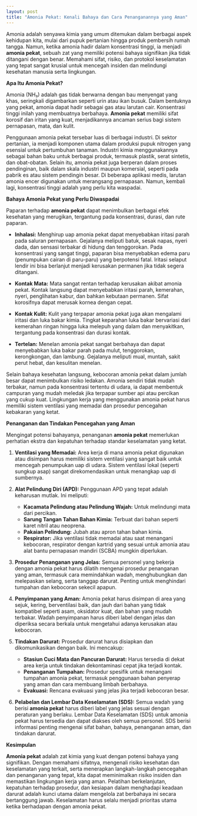 ```yaml
---
layout: post
title: "Amonia Pekat: Kenali Bahaya dan Cara Penanganannya yang Aman"
---
```


Amonia adalah senyawa kimia yang umum ditemukan dalam berbagai aspek kehidupan kita, mulai dari pupuk pertanian hingga produk pembersih rumah tangga. Namun, ketika amonia hadir dalam konsentrasi tinggi, ia menjadi **amonia pekat**, sebuah zat yang memiliki potensi bahaya signifikan jika tidak ditangani dengan benar. Memahami sifat, risiko, dan protokol keselamatan yang tepat sangat krusial untuk mencegah insiden dan melindungi kesehatan manusia serta lingkungan.

**Apa Itu Amonia Pekat?**

Amonia (NH₃) adalah gas tidak berwarna dengan bau menyengat yang khas, seringkali digambarkan seperti urin atau ikan busuk. Dalam bentuknya yang pekat, amonia dapat hadir sebagai gas atau larutan cair. Konsentrasi tinggi inilah yang membuatnya berbahaya. **Amonia pekat** memiliki sifat korosif dan iritan yang kuat, menjadikannya ancaman serius bagi sistem pernapasan, mata, dan kulit.

Penggunaan amonia pekat tersebar luas di berbagai industri. Di sektor pertanian, ia menjadi komponen utama dalam produksi pupuk nitrogen yang esensial untuk pertumbuhan tanaman. Industri kimia menggunakannya sebagai bahan baku untuk berbagai produk, termasuk plastik, serat sintetis, dan obat-obatan. Selain itu, amonia pekat juga berperan dalam proses pendinginan, baik dalam skala industri maupun komersial, seperti pada pabrik es atau sistem pendingin besar. Di beberapa aplikasi medis, larutan amonia encer digunakan untuk merangsang pernapasan. Namun, kembali lagi, konsentrasi tinggi adalah yang perlu kita waspadai.

**Bahaya Amonia Pekat yang Perlu Diwaspadai**

Paparan terhadap **amonia pekat** dapat menimbulkan berbagai efek kesehatan yang merugikan, tergantung pada konsentrasi, durasi, dan rute paparan.

*   **Inhalasi:** Menghirup uap amonia pekat dapat menyebabkan iritasi parah pada saluran pernapasan. Gejalanya meliputi batuk, sesak napas, nyeri dada, dan sensasi terbakar di hidung dan tenggorokan. Pada konsentrasi yang sangat tinggi, paparan bisa menyebabkan edema paru (penumpukan cairan di paru-paru) yang berpotensi fatal. Iritasi selaput lendir ini bisa berlanjut menjadi kerusakan permanen jika tidak segera ditangani.

*   **Kontak Mata:** Mata sangat rentan terhadap kerusakan akibat amonia pekat. Kontak langsung dapat menyebabkan iritasi parah, kemerahan, nyeri, penglihatan kabur, dan bahkan kebutaan permanen. Sifat korosifnya dapat merusak kornea dengan cepat.

*   **Kontak Kulit:** Kulit yang terpapar amonia pekat juga akan mengalami iritasi dan luka bakar kimia. Tingkat keparahan luka bakar bervariasi dari kemerahan ringan hingga luka melepuh yang dalam dan menyakitkan, tergantung pada konsentrasi dan durasi kontak.

*   **Tertelan:** Menelan amonia pekat sangat berbahaya dan dapat menyebabkan luka bakar parah pada mulut, tenggorokan, kerongkongan, dan lambung. Gejalanya meliputi mual, muntah, sakit perut hebat, dan kesulitan menelan.

Selain bahaya kesehatan langsung, kebocoran amonia pekat dalam jumlah besar dapat menimbulkan risiko ledakan. Amonia sendiri tidak mudah terbakar, namun pada konsentrasi tertentu di udara, ia dapat membentuk campuran yang mudah meledak jika terpapar sumber api atau percikan yang cukup kuat. Lingkungan kerja yang menggunakan amonia pekat harus memiliki sistem ventilasi yang memadai dan prosedur pencegahan kebakaran yang ketat.

**Penanganan dan Tindakan Pencegahan yang Aman**

Mengingat potensi bahayanya, penanganan **amonia pekat** memerlukan perhatian ekstra dan kepatuhan terhadap standar keselamatan yang ketat.

1.  **Ventilasi yang Memadai:** Area kerja di mana amonia pekat digunakan atau disimpan harus memiliki sistem ventilasi yang sangat baik untuk mencegah penumpukan uap di udara. Sistem ventilasi lokal (seperti sungkup asap) sangat direkomendasikan untuk menangkap uap di sumbernya.

2.  **Alat Pelindung Diri (APD):** Penggunaan APD yang tepat adalah keharusan mutlak. Ini meliputi:
    *   **Kacamata Pelindung atau Pelindung Wajah:** Untuk melindungi mata dari percikan.
    *   **Sarung Tangan Tahan Bahan Kimia:** Terbuat dari bahan seperti karet nitril atau neoprena.
    *   **Pakaian Pelindung:** Jubah atau apron tahan bahan kimia.
    *   **Respirator:** Jika ventilasi tidak memadai atau saat menangani kebocoran, respirator dengan kartrid yang sesuai untuk amonia atau alat bantu pernapasan mandiri (SCBA) mungkin diperlukan.

3.  **Prosedur Penanganan yang Jelas:** Semua personel yang bekerja dengan amonia pekat harus dilatih mengenai prosedur penanganan yang aman, termasuk cara memindahkan wadah, menghubungkan dan melepaskan selang, serta tanggap darurat. Penting untuk menghindari tumpahan dan kebocoran sekecil apapun.

4.  **Penyimpanan yang Aman:** Amonia pekat harus disimpan di area yang sejuk, kering, berventilasi baik, dan jauh dari bahan yang tidak kompatibel seperti asam, oksidator kuat, dan bahan yang mudah terbakar. Wadah penyimpanan harus diberi label dengan jelas dan diperiksa secara berkala untuk mengetahui adanya kerusakan atau kebocoran.

5.  **Tindakan Darurat:** Prosedur darurat harus disiapkan dan dikomunikasikan dengan baik. Ini mencakup:
    *   **Stasiun Cuci Mata dan Pancuran Darurat:** Harus tersedia di dekat area kerja untuk tindakan dekontaminasi cepat jika terjadi kontak.
    *   **Penanganan Tumpahan:** Prosedur spesifik untuk menangani tumpahan amonia pekat, termasuk penggunaan bahan penyerap yang aman dan cara membuang limbah berbahaya.
    *   **Evakuasi:** Rencana evakuasi yang jelas jika terjadi kebocoran besar.

6.  **Pelabelan dan Lembar Data Keselamatan (SDS):** Semua wadah yang berisi **amonia pekat** harus diberi label yang jelas sesuai dengan peraturan yang berlaku. Lembar Data Keselamatan (SDS) untuk amonia pekat harus tersedia dan dapat diakses oleh semua personel. SDS berisi informasi penting mengenai sifat bahan, bahaya, penanganan aman, dan tindakan darurat.

**Kesimpulan**

**Amonia pekat** adalah zat kimia yang kuat dengan potensi bahaya yang signifikan. Dengan memahami sifatnya, mengenali risiko kesehatan dan keselamatan yang terkait, serta menerapkan langkah-langkah pencegahan dan penanganan yang tepat, kita dapat meminimalkan risiko insiden dan memastikan lingkungan kerja yang aman. Pelatihan berkelanjutan, kepatuhan terhadap prosedur, dan kesiapan dalam menghadapi keadaan darurat adalah kunci utama dalam mengelola zat berbahaya ini secara bertanggung jawab. Keselamatan harus selalu menjadi prioritas utama ketika berhadapan dengan amonia pekat.
